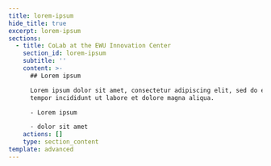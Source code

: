 ```yaml
---
title: lorem-ipsum
hide_title: true
excerpt: lorem-ipsum
sections:
  - title: CoLab at the EWU Innovation Center
    section_id: lorem-ipsum
    subtitle: ''
    content: >-
      ## Lorem ipsum

      Lorem ipsum dolor sit amet, consectetur adipiscing elit, sed do eiusmod
      tempor incididunt ut labore et dolore magna aliqua.

      - Lorem ipsum

      - dolor sit amet
    actions: []
    type: section_content
template: advanced
---
```

